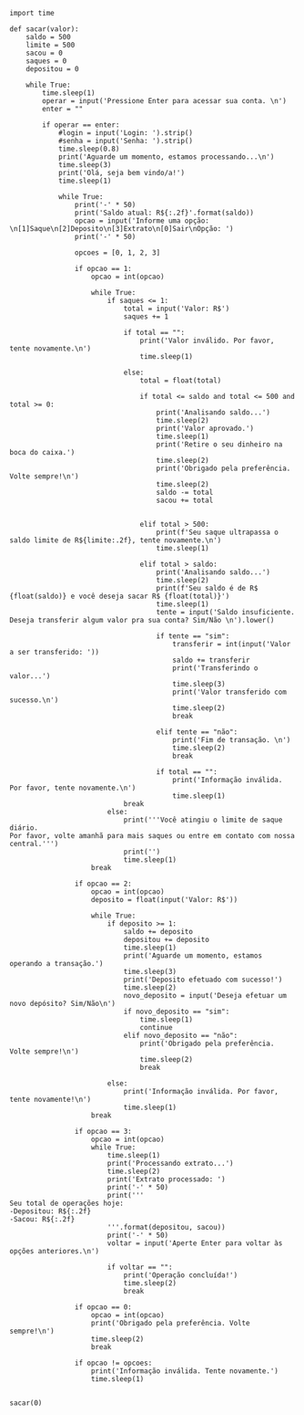     import time
    
    def sacar(valor):
        saldo = 500
        limite = 500
        sacou = 0
        saques = 0
        depositou = 0
    
        while True:
            time.sleep(1)
            operar = input('Pressione Enter para acessar sua conta. \n')
            enter = ""
    
            if operar == enter:
                #login = input('Login: ').strip()
                #senha = input('Senha: ').strip()
                time.sleep(0.8)
                print('Aguarde um momento, estamos processando...\n')
                time.sleep(3)
                print('Olá, seja bem vindo/a!')
                time.sleep(1)
    
                while True:
                    print('-' * 50)
                    print('Saldo atual: R${:.2f}'.format(saldo))
                    opcao = input('Informe uma opção: \n[1]Saque\n[2]Deposito\n[3]Extrato\n[0]Sair\nOpção: ')
                    print('-' * 50)
    
                    opcoes = [0, 1, 2, 3]
    
                    if opcao == 1:
                        opcao = int(opcao)
    
                        while True:
                            if saques <= 1:
                                total = input('Valor: R$')
                                saques += 1
    
                                if total == "":
                                    print('Valor inválido. Por favor, tente novamente.\n')
                                    time.sleep(1)
    
                                else:
                                    total = float(total)
    
                                    if total <= saldo and total <= 500 and total >= 0:
                                        print('Analisando saldo...')
                                        time.sleep(2)
                                        print('Valor aprovado.')
                                        time.sleep(1)
                                        print('Retire o seu dinheiro na boca do caixa.')
                                        time.sleep(2)
                                        print('Obrigado pela preferência. Volte sempre!\n')
                                        time.sleep(2)
                                        saldo -= total
                                        sacou += total
    
    
                                    elif total > 500:
                                        print(f'Seu saque ultrapassa o saldo limite de R${limite:.2f}, tente novamente.\n')
                                        time.sleep(1)
    
                                    elif total > saldo:
                                        print('Analisando saldo...')
                                        time.sleep(2)
                                        print(f'Seu saldo é de R$ {float(saldo)} e você deseja sacar R$ {float(total)}')
                                        time.sleep(1)
                                        tente = input('Saldo insuficiente. Deseja transferir algum valor pra sua conta? Sim/Não \n').lower()
    
                                        if tente == "sim":
                                            transferir = int(input('Valor a ser transferido: '))
                                            saldo += transferir
                                            print('Transferindo o valor...')
                                            time.sleep(3)
                                            print('Valor transferido com sucesso.\n')
                                            time.sleep(2)
                                            break
    
                                        elif tente == "não":
                                            print('Fim de transação. \n')
                                            time.sleep(2)
                                            break
    
                                        if total == "":
                                            print('Informação inválida. Por favor, tente novamente.\n')
                                            time.sleep(1)
                                break
                            else:
                                print('''Você atingiu o limite de saque diário. 
    Por favor, volte amanhã para mais saques ou entre em contato com nossa central.''')
                                print('')
                                time.sleep(1)
                        break
    
                    if opcao == 2:
                        opcao = int(opcao)
                        deposito = float(input('Valor: R$'))
    
                        while True:
                            if deposito >= 1:
                                saldo += deposito
                                depositou += deposito
                                time.sleep(1)
                                print('Aguarde um momento, estamos operando a transação.')
                                time.sleep(3)
                                print('Deposito efetuado com sucesso!')
                                time.sleep(2)
                                novo_deposito = input('Deseja efetuar um novo depósito? Sim/Não\n')
                                if novo_deposito == "sim":
                                    time.sleep(1)
                                    continue
                                elif novo_deposito == "não":
                                    print('Obrigado pela preferência. Volte sempre!\n')
                                    time.sleep(2)
                                    break
    
                            else:
                                print('Informação inválida. Por favor, tente novamente!\n')
                                time.sleep(1)
                        break
    
                    if opcao == 3:
                        opcao = int(opcao)
                        while True:
                            time.sleep(1)
                            print('Processando extrato...')
                            time.sleep(2)
                            print('Extrato processado: ')
                            print('-' * 50)
                            print('''
    Seu total de operações hoje:
    -Depositou: R${:.2f}
    -Sacou: R${:.2f}
                            '''.format(depositou, sacou))
                            print('-' * 50)
                            voltar = input('Aperte Enter para voltar às opções anteriores.\n')
    
                            if voltar == "":
                                print('Operação concluída!')
                                time.sleep(2)
                                break
    
                    if opcao == 0:
                        opcao = int(opcao)
                        print('Obrigado pela preferência. Volte sempre!\n')
                        time.sleep(2)
                        break
    
                    if opcao != opcoes:
                        print('Informação inválida. Tente novamente.')
                        time.sleep(1)
    
    
    sacar(0)
